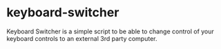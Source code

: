 # keyboard-switcher

Keyboard Switcher is a simple script to be able to change control of your keyboard controls to an external 3rd party computer.
